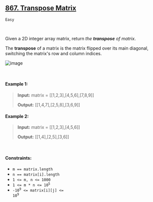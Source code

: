 ## [867. Transpose Matrix](https://leetcode.com/problems/transpose-matrix)

<code>Easy</code>

<br>

Given a 2D integer array matrix, return *the __transpose__ of matrix*.

The __transpose__ of a matrix is the matrix flipped over its main diagonal, switching the matrix's row and column indices.

![image](https://github.com/LucasGPrudente/leetcode-problems/assets/165199182/1dda5cb5-6107-4ed2-b8d7-ab8460849bf3)

<br>

#### Example 1:

> __Input:__ matrix = [[1,2,3],[4,5,6],[7,8,9]]
> 
> __Output:__ [[1,4,7],[2,5,8],[3,6,9]]  

#### Example 2:

> __Input:__ matrix = [[1,2,3],[4,5,6]]
> 
> __Output:__ [[1,4],[2,5],[3,6]]   

<br>

#### Constraints:

- <code>m == matrix.length</code>
- <code>n == matrix[i].length</code>
- <code>1 <= m, n <= 1000</code>
- <code>1 <= m * n <= 10<sup>5</sup></code>
- <code>-10<sup>9</sup> <= matrix[i][j] <= 10<sup>9</sup></code>
